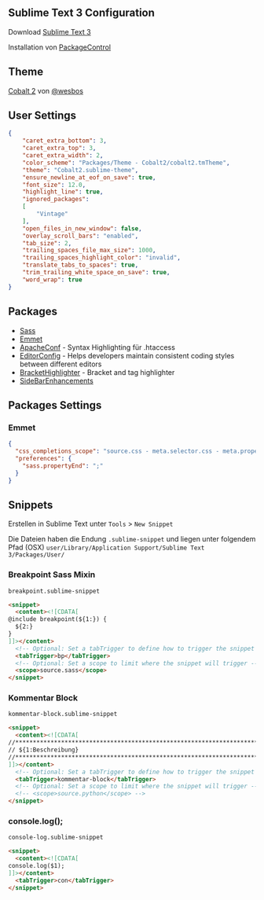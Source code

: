 Sublime Text 3 Configuration
---

Download [Sublime Text 3](http://www.sublimetext.com/3)

Installation von [PackageControl](https://packagecontrol.io/)


## Theme

[Cobalt 2](https://github.com/wesbos/cobalt2) von [@wesbos](https://github.com/wesbos)


## User Settings

```json
{
    "caret_extra_bottom": 3,
    "caret_extra_top": 3,
    "caret_extra_width": 2,
    "color_scheme": "Packages/Theme - Cobalt2/cobalt2.tmTheme",
    "theme": "Cobalt2.sublime-theme",
    "ensure_newline_at_eof_on_save": true,
    "font_size": 12.0,
    "highlight_line": true,
    "ignored_packages":
    [
        "Vintage"
    ],
    "open_files_in_new_window": false,
    "overlay_scroll_bars": "enabled",
    "tab_size": 2,
    "trailing_spaces_file_max_size": 1000,
    "trailing_spaces_highlight_color": "invalid",
    "translate_tabs_to_spaces": true,
    "trim_trailing_white_space_on_save": true,
    "word_wrap": true
}
```


## Packages


* [Sass](https://packagecontrol.io/packages/Sass)
* [Emmet](https://packagecontrol.io/packages/Emmet)
* [Apache​Conf](https://packagecontrol.io/packages/ApacheConf.tmLanguage) - Syntax Highlighting für .htaccess
* [Editor​Config](https://packagecontrol.io/packages/EditorConfig) - Helps developers maintain consistent coding styles between different editors
* [BracketHighlighter](https://packagecontrol.io/packages/BracketHighlighter) - Bracket and tag highlighter
* [Side​Bar​Enhancements](https://packagecontrol.io/packages/SideBarEnhancements)



## Packages Settings

### Emmet

```json
{
  "css_completions_scope": "source.css - meta.selector.css - meta.property-value.css, source.scss - meta.selector.css - meta.property-value.css, source.less - meta.selector.css - meta.property-value.css, source.sass - meta.selector.css - meta.property-value.css",
  "preferences": {
    "sass.propertyEnd": ";"
  }
}
```


## Snippets

Erstellen in Sublime Text unter `Tools` > `New Snippet`

Die Dateien haben die Endung `.sublime-snippet` und liegen unter folgendem Pfad (OSX)
`user/Library/Application Support/Sublime Text 3/Packages/User/`


### Breakpoint Sass Mixin 
`breakpoint.sublime-snippet`

```html
<snippet>
  <content><![CDATA[
@include breakpoint(${1:}) {
  ${2:}
}
]]></content>
  <!-- Optional: Set a tabTrigger to define how to trigger the snippet -->
  <tabTrigger>bp</tabTrigger>
  <!-- Optional: Set a scope to limit where the snippet will trigger -->
  <scope>source.sass</scope>
</snippet>
```

### Kommentar Block
`kommentar-block.sublime-snippet`

```html
<snippet>
  <content><![CDATA[
//*******************************************************************************
// ${1:Beschreibung}
//*******************************************************************************
]]></content>
  <!-- Optional: Set a tabTrigger to define how to trigger the snippet -->
  <tabTrigger>kommentar-block</tabTrigger>
  <!-- Optional: Set a scope to limit where the snippet will trigger -->
  <!-- <scope>source.python</scope> -->
</snippet>
```

### console.log();
`console-log.sublime-snippet`

```html
<snippet>
  <content><![CDATA[
console.log($1);
]]></content>
  <tabTrigger>con</tabTrigger>
</snippet>
```


